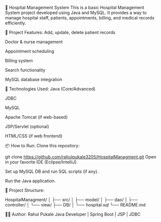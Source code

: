 🏥 Hospital Management System
This is a basic Hospital Management System project developed using Java and MySQL.
It provides a way to manage hospital staff, patients, appointments, billing, and medical records efficiently.

📁 Project Features:
Add, update, delete patient records

Doctor & nurse management

Appointment scheduling

Billing system

Search functionality

MySQL database integration

🔧 Technologies Used:
Java (Core/Advanced)

JDBC

MySQL

Apache Tomcat (if web-based)

JSP/Servlet (optional)

HTML/CSS (if web frontend)

📦 How to Run:
Clone this repository:


git clone https://github.com/rahulpukale3205/HospitalManagment.git
Open in your favorite IDE (Eclipse/IntelliJ).

Set up MySQL DB and run SQL scripts (if any).

Run the Java application.

📌 Project Structure:

HospitalManagment/
│
├── src/
│   ├── model/
│   ├── dao/
│   ├── controller/
│   └── view/
├── DB/
│   └── hospital.sql
└── README.md


🙋‍♂️ Author:
Rahul Pukale
Java Developer | Spring Boot | JSP | JDBC
